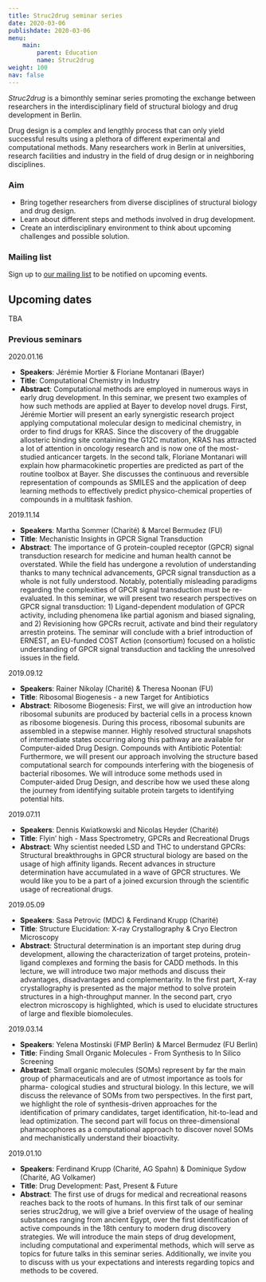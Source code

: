 ```yaml
---
title: Struc2drug seminar series
date: 2020-03-06
publishdate: 2020-03-06
menu:
    main:
        parent: Education
        name: Struc2drug
weight: 100
nav: false
---
```


*Struc2drug* is a bimonthly seminar series promoting the exchange between researchers in the interdisciplinary field
of structural biology and drug development in Berlin.

Drug design is a complex and lengthly process that can only yield successful results using a plethora of different
experimental and computational methods. Many researchers work in Berlin at universities, research facilities and
industry in the field of drug design or in neighboring disciplines.


### Aim

- Bring together researchers from diverse disciplines of structural biology and drug design.
- Learn about different steps and methods involved in drug development.
- Create an interdisciplinary environment to think about upcoming challenges and possible solution.

### Mailing list

Sign up to <a href="https://mailman.charite.de/mailman/listinfo/struc2drug" target="_blank"><i class="icon fa-envelope"></i> our mailing list</a> to be notified on upcoming events.


## Upcoming dates

TBA

### Previous seminars

2020.01.16
* **Speakers**: Jérémie Mortier & Floriane Montanari (Bayer)
* **Title**: Computational Chemistry in Industry
* **Abstract**: Computational methods are employed in numerous ways in early drug development. In this seminar, we present two examples of how such methods are applied at Bayer to develop novel drugs. First, Jérémie Mortier will present an early synergistic research project applying computational molecular design to medicinal chemistry, in order to find drugs for KRAS. Since the discovery of the druggable allosteric binding site containing the G12C mutation, KRAS has attracted a lot of attention in oncology research and is now one of the most-studied anticancer targets. In the second talk, Floriane Montanari will explain how pharmacokinetic properties are predicted as part of the routine toolbox at Bayer. She discusses the continuous and reversible representation of compounds as SMILES and the application of deep learning methods to effectively predict physico-chemical properties of compounds in a multitask fashion.


2019.11.14
* **Speakers**: Martha Sommer (Charité) & Marcel Bermudez (FU)
* **Title**: Mechanistic Insights in GPCR Signal Transduction
* **Abstract**: The importance of G protein-coupled receptor (GPCR) signal transduction research for medicine and human health cannot be overstated. While the field has undergone a revolution of understanding thanks to many technical advancements, GPCR signal transduction as a whole is not fully understood. Notably, potentially misleading paradigms regarding the complexities of GPCR signal transduction must be re-evaluated. In this seminar, we will present two research perspectives on GPCR signal transduction: 1) Ligand-dependent modulation of GPCR activity, including phenomena like partial agonism and biased signaling, and 2) Revisioning how GPCRs recruit, activate and bind their regulatory arrestin proteins. The seminar will conclude with a brief introduction of ERNEST, an EU-funded COST Action (consortium) focused on a holistic understanding of GPCR signal transduction and tackling the unresolved issues in the field.

2019.09.12
* **Speakers**: Rainer Nikolay (Charité) & Theresa Noonan (FU)
* **Title**: Ribosomal Biogenesis - a new Target for Antibiotics
* **Abstract**: Ribosome Biogenesis: First, we will give an introduction how ribosomal subunits are produced by bacterial cells in a process known as ribosome biogenesis. During this process, ribosomal subunits are assembled in a stepwise manner. Highly resolved structural snapshots of intermediate states occurring along this pathway are available for Computer-aided Drug Design. Compounds with Antibiotic Potential: Furthermore, we will present our approach involving the structure based computational search for compounds interfering with the biogenesis of bacterial ribosomes. We will introduce some methods used in Computer-aided Drug Design, and describe how we used these along the journey from identifying suitable protein targets to identifying potential hits.

2019.07.11
* **Speakers**: Dennis Kwiatkowski and Nicolas Heyder (Charité)
* **Title**: Flyin’ high - Mass Spectrometry, GPCRs and Recreational Drugs
* **Abstract**: Why scientist needed LSD and THC to understand GPCRs: Structural breakthroughs in GPCR structural biology are based on the usage of high affinity ligands. Recent advances in structure determination have accumulated in a wave of GPCR structures. We would like you to be a part of a joined excursion through the scientific usage of recreational drugs.

2019.05.09
* **Speakers**: Sasa Petrovic (MDC) & Ferdinand Krupp (Charité)
* **Title**: Structure Elucidation: X-ray Crystallography & Cryo Electron Microscopy
* **Abstract**: Structural determination is an important step during drug development, allowing the characterization of target proteins,  protein-ligand complexes and forming the basis for CADD methods. In this lecture, we will introduce two major methods and discuss their advantages, disadvantages and complementarity. In the first part, X-ray crystallography is presented as the major method to solve protein structures in a high-throughput manner. In the second part, cryo electron microscopy is highlighted, which is used to elucidate structures of large and flexible biomolecules.

2019.03.14
* **Speakers**: Yelena Mostinski (FMP Berlin) & Marcel Bermudez (FU Berlin)
* **Title**: Finding Small Organic Molecules - From Synthesis to In Silico Screening
* **Abstract**: Small organic molecules (SOMs) represent by far the main group of pharmaceuticals and are of utmost importance as tools for pharma- cological studies and structural biology. In this lecture, we will discuss the relevance of SOMs from two perspectives. In the first part, we highlight the role of synthesis-driven approaches for the identification of primary candidates, target identification, hit-to-lead and lead optimization. The second part will focus on three-dimensional pharmacophores as a computational approach to discover novel SOMs and mechanistically understand their bioactivity.


2019.01.10
* **Speakers**: Ferdinand Krupp (Charité, AG Spahn) & Dominique Sydow (Charité, AG Volkamer)
* **Title**: Drug Development: Past, Present & Future
* **Abstract**: The first use of drugs for medical and recreational reasons reaches back to the roots of humans. In this first talk of our seminar series struc2drug, we will give a brief overview of the usage of healing substances ranging from ancient Egypt, over the first identification of active compounds in the 18th century to modern drug discovery strategies. We will introduce the main steps of drug development, including computational and experimental methods, which will serve as topics for future talks in this seminar series. Additionally, we invite you to discuss with us your expectations and interests regarding topics and methods to be covered.
